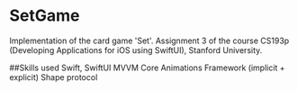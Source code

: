 # SetGame
Implementation of the card game 'Set'. Assignment 3 of the course CS193p (Developing Applications for iOS using SwiftUI), Stanford University. 


##Skills used
Swift, SwiftUI
MVVM
Core Animations Framework (implicit + explicit)
Shape protocol

